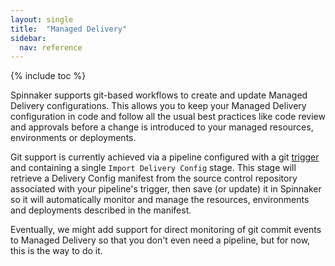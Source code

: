 ```yaml
---
layout: single
title:  "Managed Delivery"
sidebar:
  nav: reference
---
```


{% include toc %}

Spinnaker supports git-based workflows to create and update Managed Delivery configurations.
This allows you to keep your Managed Delivery configuration in code and follow all the usual
best practices like code review and approvals before a change is introduced to your managed
resources, environments or deployments.
 
Git support is currently achieved via a pipeline configured with a git
[trigger](../../guides/user/pipeline/triggers/index.md) and containing a single
`Import Delivery Config` stage. This stage will retrieve a Delivery Config manifest
from the source control repository associated with your pipeline's trigger, then save (or update)
it in Spinnaker so it will automatically monitor and manage the resources, environments and
deployments described in the manifest.

Eventually, we might add support for direct monitoring of git commit events to Managed Delivery
so that you don't even need a pipeline, but for now, this is the way to do it.
